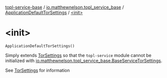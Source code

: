 [topl-service-base](../../index.md) / [io.matthewnelson.topl_service_base](../index.md) / [ApplicationDefaultTorSettings](index.md) / [&lt;init&gt;](./-init-.md)

# &lt;init&gt;

`ApplicationDefaultTorSettings()`

Simply extends [TorSettings](../../..//topl-core-base/io.matthewnelson.topl_core_base/-tor-settings/index.md) so that the `topl-service` module cannot be initialized
with [io.matthewnelson.topl_service_base.BaseServiceTorSettings](../-base-service-tor-settings/index.md).

See [TorSettings](../../..//topl-core-base/io.matthewnelson.topl_core_base/-tor-settings/index.md) for information

